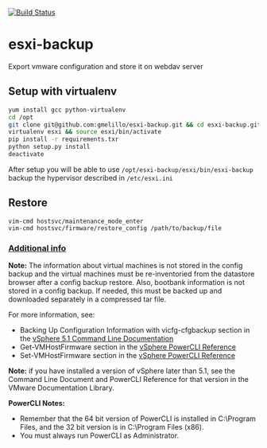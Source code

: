 [![Build Status](https://travis-ci.org/gmelillo/esxi-backup.svg?branch=master)](https://travis-ci.org/gmelillo/esxi-backup)

# esxi-backup
Export vmware configuration and store it on webdav server

## Setup with virtualenv

```bash
yum install gcc python-virtualenv
cd /opt
git clone git@github.com:gmelillo/esxi-backup.git && cd esxi-backup.git
virtualenv esxi && source esxi/bin/activate
pip install -r requirements.txr
python setup.py install
deactivate
```

After setup you will be able to use ```/opt/esxi-backup/esxi/bin/esxi-backup``` backup the hypervisor described in ```/etc/esxi.ini```

## Restore

```
vim-cmd hostsvc/maintenance_mode_enter
vim-cmd hostsvc/firmware/restore_config /path/to/backup/file

```

### [Additional info](https://kb.vmware.com/selfservice/microsites/search.do?language=en_US&cmd=displayKC&externalId=2042141)

**Note:** The information about virtual machines is not stored in the config backup and the virtual machines must be re-inventoried from the datastore browser after a config backup restore. Also, bootbank information is not stored in a config backup. If needed, this must be backed up and downloaded separately in a compressed tar file.

For more information, see:
  - Backing Up Configuration Information with vicfg-cfgbackup section in the [vSphere 5.1 Command Line Documentation](http://pubs.vmware.com/vsphere-51/topic/com.vmware.vcli.examples.doc/cli_manage_hosts.4.4.html)
  - Get-VMHostFirmware section in the [vSphere PowerCLI Reference](http://pubs.vmware.com/vsphere-51/topic/com.vmware.powercli.cmdletref.doc/Get-VMHostFirmware.html)
  - Set-VMHostFirmware section in the [vSphere PowerCLI Reference](http://pubs.vmware.com/vsphere-51/topic/com.vmware.powercli.cmdletref.doc/Set-VMHostFirmware.html)

**Note:** if you have installed  a version of vSphere later than 5.1, see the Command Line Document and PowerCLI Reference for that version in the VMware Documentation Library.

**PowerCLI Notes:**
  - Remember that the 64 bit version of PowerCLI is installed in C:\Program Files, and the 32 bit version is in C:\Program Files (x86).
  - You must always run PowerCLI as Administrator.

